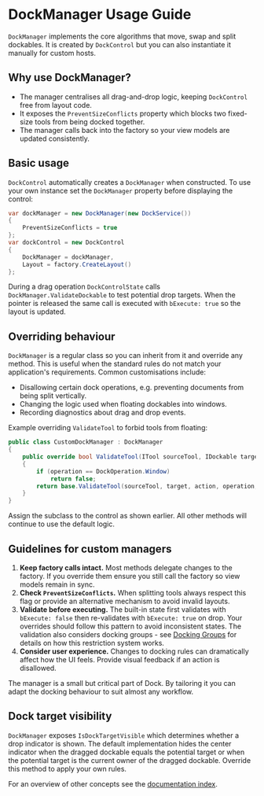 # DockManager Usage Guide

`DockManager` implements the core algorithms that move, swap and split dockables. It is created by `DockControl` but you can also instantiate it manually for custom hosts.

## Why use DockManager?

- The manager centralises all drag-and-drop logic, keeping `DockControl` free from layout code.
- It exposes the `PreventSizeConflicts` property which blocks two fixed-size tools from being docked together.
- The manager calls back into the factory so your view models are updated consistently.

## Basic usage

`DockControl` automatically creates a `DockManager` when constructed. To use your own instance set the `DockManager` property before displaying the control:

```csharp
var dockManager = new DockManager(new DockService())
{
    PreventSizeConflicts = true
};
var dockControl = new DockControl
{
    DockManager = dockManager,
    Layout = factory.CreateLayout()
};
```

During a drag operation `DockControlState` calls `DockManager.ValidateDockable` to test potential drop targets. When the pointer is released the same call is executed with `bExecute: true` so the layout is updated.

## Overriding behaviour

`DockManager` is a regular class so you can inherit from it and override any method. This is useful when the standard rules do not match your application's requirements. Common customisations include:

- Disallowing certain dock operations, e.g. preventing documents from being split vertically.
- Changing the logic used when floating dockables into windows.
- Recording diagnostics about drag and drop events.

Example overriding `ValidateTool` to forbid tools from floating:

```csharp
public class CustomDockManager : DockManager
{
    public override bool ValidateTool(ITool sourceTool, IDockable target, DragAction action, DockOperation operation, bool execute)
    {
        if (operation == DockOperation.Window)
            return false;
        return base.ValidateTool(sourceTool, target, action, operation, execute);
    }
}
```

Assign the subclass to the control as shown earlier. All other methods will continue to use the default logic.

## Guidelines for custom managers

1. **Keep factory calls intact.** Most methods delegate changes to the factory. If you override them ensure you still call the factory so view models remain in sync.
2. **Check `PreventSizeConflicts`.** When splitting tools always respect this flag or provide an alternative mechanism to avoid invalid layouts.
3. **Validate before executing.** The built-in state first validates with `bExecute: false` then re-validates with `bExecute: true` on drop. Your overrides should follow this pattern to avoid inconsistent states. The validation also considers docking groups - see [Docking Groups](dock-docking-groups.md) for details on how this restriction system works.
4. **Consider user experience.** Changes to docking rules can dramatically affect how the UI feels. Provide visual feedback if an action is disallowed.

The manager is a small but critical part of Dock. By tailoring it you can adapt the docking behaviour to suit almost any workflow.

## Dock target visibility

`DockManager` exposes `IsDockTargetVisible` which determines whether a drop
indicator is shown. The default implementation hides the center indicator when
the dragged dockable equals the potential target or when the potential target is
the current owner of the dragged dockable. Override this method to apply your
own rules.

For an overview of other concepts see the [documentation index](README.md).
